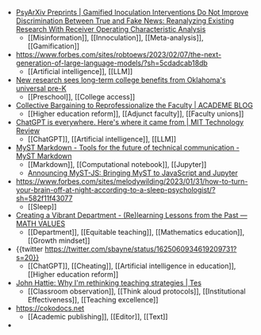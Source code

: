 - [PsyArXiv Preprints | Gamified Inoculation Interventions Do Not Improve Discrimination Between True and Fake News: Reanalyzing Existing Research With Receiver Operating Characteristic Analysis](https://psyarxiv.com/4bgkd/)
	- [[Misinformation]], [[Innoculation]], [[Meta-analysis]], [[Gamification]]
- https://www.forbes.com/sites/robtoews/2023/02/07/the-next-generation-of-large-language-models/?sh=5cdadcab18db
	- [[Artificial intelligence]], [[LLM]]
- [New research sees long-term college benefits from Oklahoma's universal pre-K](https://www.kqed.org/mindshift/60955/new-research-sees-long-term-college-benefits-from-oklahomas-universal-pre-k)
	- [[Preschool]], [[College access]]
- [Collective Bargaining to Reprofessionalize the Faculty | ACADEME BLOG](https://academeblog.org/2023/02/13/collective-bargaining-to-reprofessionalize-the-faculty/)
	- [[Higher education reform]], [[Adjunct faculty]], [[Faculty unions]]
- [ChatGPT is everywhere. Here's where it came from | MIT Technology Review](https://www.technologyreview.com/2023/02/08/1068068/chatgpt-is-everywhere-heres-where-it-came-from/)
	- [[ChatGPT]], [[Artificial intelligence]], [[LLM]]
- [MyST Markdown - Tools for the future of technical communication - MyST Markdown](https://myst-tools.org/)
	- [[Markdown]], [[Computational notebook]], [[Jupyter]]
	- [Announcing MyST-JS: Bringing MyST to JavaScript and Jupyter](https://executablebooks.org/en/latest/blog/2023/announce-mystjs/)
- https://www.forbes.com/sites/melodywilding/2023/01/31/how-to-turn-your-brain-off-at-night-according-to-a-sleep-psychologist/?sh=582f11f43077
	- [[Sleep]]
- [Creating a Vibrant Department - (Re)learning Lessons from the Past — MATH VALUES](https://www.mathvalues.org/masterblog/creating-a-vibrant-department-relearning-lessons-from-the-past)
	- [[Department]], [[Equitable teaching]], [[Mathematics education]], [[Growth mindset]]
- {{twitter https://twitter.com/sbayne/status/1625060934619209731?s=20}}
	- [[ChatGPT]], [[Cheating]], [[Artificial intelligence in education]], [[Higher education reform]]
- [John Hattie: Why I'm rethinking teaching strategies | Tes](https://www.tes.com/magazine/teaching-learning/general/john-hattie-visible-learning-teaching-strategies-dont-make-you-expert)
	- [[Classroom observation]], [[Think aloud protocols]], [[Institutional Effectiveness]], [[Teaching excellence]]
- https://cokodocs.net
	- [[Academic publishing]], [[Editor]], [[Text]]
-